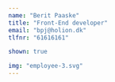 ```yaml
---
name: "Berit Paaske"
title: "Front-End developer"
email: "bpj@holion.dk"
tlfnr: "61616161"

shown: true

img: "employee-3.svg"
---
```

